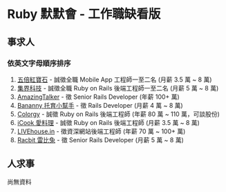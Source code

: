 # Ruby 默默會 - 工作職缺看版

## 事求人
### 依英文字母順序排序
1. [五倍紅寶石](jobs/5xruby.md) - 誠徵全職 Mobile App 工程師一至二名 (月薪 3.5 萬 ~ 8 萬)
2. [集界科技](jobs/tmotx.md) - 誠徵全職 Ruby on Rails 後端工程師一至二名 (月薪 5 萬 ~ 8 萬)
3. [AmazingTalker](jobs/amazing_talker.md) - 徵 Senior Rails Developer (年薪 100+ 萬)
4. [Bananny 托育小幫手](jobs/bananny.md) - 徵 Rails Developer (月薪 4 萬 ~ 8 萬)
5. [Colorgy](jobs/cology.md) - 誠徵 Ruby on Rails 後端工程師 (年薪 80 萬 ~ 110 萬，可談股份)
6. [iCook 愛料理](jobs/icook.md) - 誠徵 Ruby on Rails 後端工程師 (月薪 3.5 萬 ~ 8 萬)
7. [LIVEhouse.in](jobs/livehouse-in.md) - 徵資深網站後端工程師 (年薪 70 萬 ~ 100+ 萬)
8. [Racbit 雷比兔](jobs/racbit.md) - 徵 Senior Rails Developer (月薪 5 萬 ~ 8 萬)


## 人求事
尚無資料
